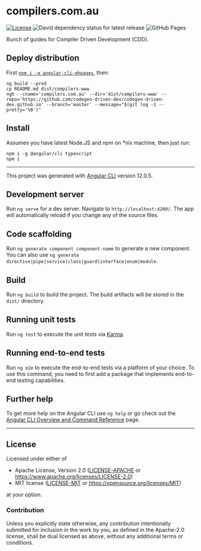 compilers.com.au
================
[![License](https://img.shields.io/badge/license-Apache--2.0%20OR%20MIT-blue.svg)](https://opensource.org/licenses/Apache-2.0)
![David dependency status for latest release](https://david-dm.org/codegen-driven-dev/www.svg)
![GitHub Pages](https://github.com/codegen-driven-dev/www/workflows/GitHub%20Pages/badge.svg)

Bunch of guides for Compiler Driven Development (CDD).

## Deploy distribution

First [`npm i -g angular-cli-ghpages`](https://github.com/angular-schule/angular-cli-ghpages), then:

    ng build --prod
    cp README.md dist/compilers-www
    ngh --cname='compilers.com.au' --dir='dist/compilers-www' --repo='https://github.com/codegen-driven-dev/codegen-driven-dev.github.io' --branch='master' --message="$(git log -1 --pretty='%B')"

## Install

Assumes you have latest Node.JS and npm on *nix machine, then just run:

    npm i -g @angular/cli typescript
    npm i

---

This project was generated with [Angular CLI](https://github.com/angular/angular-cli) version 12.0.5.

## Development server

Run `ng serve` for a dev server. Navigate to `http://localhost:4200/`. The app will automatically reload if you change any of the source files.

## Code scaffolding

Run `ng generate component component-name` to generate a new component. You can also use `ng generate directive|pipe|service|class|guard|interface|enum|module`.

## Build

Run `ng build` to build the project. The build artifacts will be stored in the `dist/` directory.

## Running unit tests

Run `ng test` to execute the unit tests via [Karma](https://karma-runner.github.io).

## Running end-to-end tests

Run `ng e2e` to execute the end-to-end tests via a platform of your choice. To use this command, you need to first add a package that implements end-to-end testing capabilities.

## Further help

To get more help on the Angular CLI use `ng help` or go check out the [Angular CLI Overview and Command Reference](https://angular.io/cli) page.

---

## License

Licensed under either of

- Apache License, Version 2.0 ([LICENSE-APACHE](LICENSE-APACHE) or <https://www.apache.org/licenses/LICENSE-2.0>)
- MIT license ([LICENSE-MIT](LICENSE-MIT) or <https://opensource.org/licenses/MIT>)

at your option.

### Contribution

Unless you explicitly state otherwise, any contribution intentionally submitted
for inclusion in the work by you, as defined in the Apache-2.0 license, shall be
dual licensed as above, without any additional terms or conditions.
